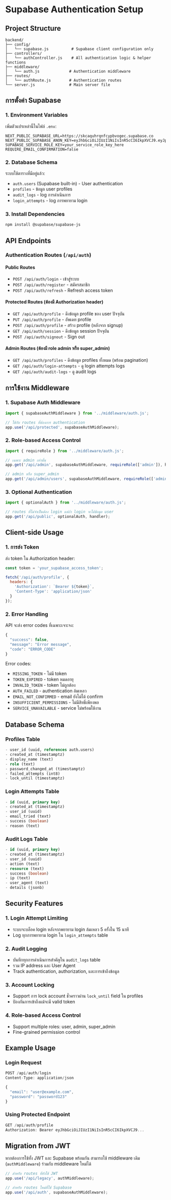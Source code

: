 # Supabase Authentication Setup

## Project Structure

```
backend/
├── config/
│   └── supabase.js          # Supabase client configuration only
├── controllers/
│   └── authController.js    # All authentication logic & helper functions
├── middleware/
│   └── auth.js             # Authentication middleware
├── routes/
│   └── authRoute.js        # Authentication routes
└── server.js               # Main server file
```

## การตั้งค่า Supabase

### 1. Environment Variables
เพิ่มตัวแปรเหล่านี้ในไฟล์ `.env`:

```env
NEXT_PUBLIC_SUPABASE_URL=https://skcaquhrqnfcypbvogec.supabase.co
NEXT_PUBLIC_SUPABASE_ANON_KEY=eyJhbGciOiJIUzI1NiIsInR5cCI6IkpXVCJ9.eyJpc3MiOiJzdXBhYmFzZSIsInJlZiI6InNrY2FxdWhycW5mY3lwYnZvZ2VjIiwicm9sZSI6ImFub24iLCJpYXQiOjE3NTg3NjY5NDQsImV4cCI6MjA3NDM0Mjk0NH0.hF1DkrY2ywmqNwiVLHB1NI3cyMjKaqE585tMz503Be4
SUPABASE_SERVICE_ROLE_KEY=your_service_role_key_here
REQUIRE_EMAIL_CONFIRMATION=false
```

### 2. Database Schema
ระบบใช้ตารางที่มีอยู่แล้ว:
- `auth.users` (Supabase built-in) - User authentication
- `profiles` - ข้อมูล user profiles
- `audit_logs` - log การดำเนินการ
- `login_attempts` - log การพยายาม login

### 3. Install Dependencies
```bash
npm install @supabase/supabase-js
```

## API Endpoints

### Authentication Routes (`/api/auth`)

#### Public Routes
- `POST /api/auth/login` - เข้าสู่ระบบ
- `POST /api/auth/register` - สมัครสมาชิก
- `POST /api/auth/refresh` - Refresh access token

#### Protected Routes (ต้องมี Authorization header)
- `GET /api/auth/profile` - ดึงข้อมูล profile ของ user ปัจจุบัน
- `PUT /api/auth/profile` - อัพเดท profile
- `POST /api/auth/profile` - สร้าง profile (หลังจาก signup)
- `GET /api/auth/session` - ดึงข้อมูล session ปัจจุบัน
- `POST /api/auth/signout` - Sign out

#### Admin Routes (ต้องมี role admin หรือ super_admin)
- `GET /api/auth/profiles` - ดึงข้อมูล profiles ทั้งหมด (พร้อม pagination)
- `GET /api/auth/login-attempts` - ดู login attempts logs
- `GET /api/auth/audit-logs` - ดู audit logs

## การใช้งาน Middleware

### 1. Supabase Auth Middleware
```javascript
import { supabaseAuthMiddleware } from '../middleware/auth.js';

// ใช้กับ routes ที่ต้องการ authentication
app.use('/api/protected', supabaseAuthMiddleware);
```

### 2. Role-based Access Control
```javascript
import { requireRole } from '../middleware/auth.js';

// เฉพาะ admin เท่านั้น
app.get('/api/admin', supabaseAuthMiddleware, requireRole(['admin']), handler);

// admin หรือ super_admin
app.get('/api/admin/users', supabaseAuthMiddleware, requireRole(['admin', 'super_admin']), handler);
```

### 3. Optional Authentication
```javascript
import { optionalAuth } from '../middleware/auth.js';

// routes ที่ไม่จำเป็นต้อง login แต่ถ้า login จะได้ข้อมูล user
app.get('/api/public', optionalAuth, handler);
```

## Client-side Usage

### 1. การส่ง Token
ส่ง token ใน Authorization header:
```javascript
const token = 'your_supabase_access_token';

fetch('/api/auth/profile', {
  headers: {
    'Authorization': `Bearer ${token}`,
    'Content-Type': 'application/json'
  }
});
```

### 2. Error Handling
API จะส่ง error codes ที่เฉพาะเจาะจง:

```javascript
{
  "success": false,
  "message": "Error message",
  "code": "ERROR_CODE"
}
```

Error codes:
- `MISSING_TOKEN` - ไม่มี token
- `TOKEN_EXPIRED` - token หมดอายุ
- `INVALID_TOKEN` - token ไม่ถูกต้อง
- `AUTH_FAILED` - authentication ล้มเหลว
- `EMAIL_NOT_CONFIRMED` - email ยังไม่ได้ confirm
- `INSUFFICIENT_PERMISSIONS` - ไม่มีสิทธิ์เพียงพอ
- `SERVICE_UNAVAILABLE` - service ไม่พร้อมใช้งาน

## Database Schema

### Profiles Table
```sql
- user_id (uuid, references auth.users)
- created_at (timestamptz)
- display_name (text)
- role (text)
- password_changed_at (timestamptz)
- failed_attempts (int8)
- lock_until (timestamptz)
```

### Login Attempts Table
```sql
- id (uuid, primary key)
- created_at (timestamptz)
- user_id (uuid)
- email_tried (text)
- success (boolean)
- reason (text)
```

### Audit Logs Table
```sql
- id (uuid, primary key)
- created_at (timestamptz)
- user_id (uuid)
- action (text)
- resource (text)
- success (boolean)
- ip (text)
- user_agent (text)
- details (jsonb)
```

## Security Features

### 1. Login Attempt Limiting
- ระบบจะบล็อค login หลังจากพยายาม login ล้มเหลว 5 ครั้งใน 15 นาที
- Log ทุกการพยายาม login ใน `login_attempts` table

### 2. Audit Logging
- บันทึกทุกการดำเนินการสำคัญใน `audit_logs` table
- รวม IP address และ User Agent
- Track authentication, authorization, และการเข้าถึงข้อมูล

### 3. Account Locking
- Support การ lock account ชั่วคราวผ่าน `lock_until` field ใน profiles
- ป้องกันการเข้าถึงแม้จะมี valid token

### 4. Role-based Access Control
- Support multiple roles: user, admin, super_admin
- Fine-grained permission control

## Example Usage

### Login Request
```javascript
POST /api/auth/login
Content-Type: application/json

{
  "email": "user@example.com",
  "password": "password123"
}
```

### Using Protected Endpoint
```javascript
GET /api/auth/profile
Authorization: Bearer eyJhbGciOiJIUzI1NiIsInR5cCI6IkpXVCJ9...
```

## Migration from JWT

หากต้องการใช้ทั้ง JWT และ Supabase พร้อมกัน สามารถใช้ middleware เดิม (`authMiddleware`) ร่วมกับ middleware ใหม่ได้

```javascript
// สำหรับ routes ที่ยังใช้ JWT
app.use('/api/legacy', authMiddleware);

// สำหรับ routes ใหม่ที่ใช้ Supabase
app.use('/api/auth', supabaseAuthMiddleware);
```